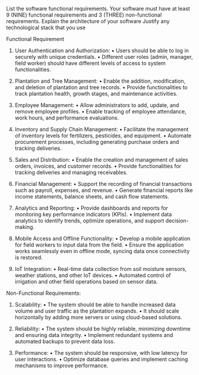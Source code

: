 List the software functional requirements.
Your software must have at least 9 (NINE) functional requirements and 3 (THREE) non-functional requirements.
Explain the architecture of your software
Justify any technological stack that you use

Functional Requirement
1.	User Authentication and Authorization:
•	Users should be able to log in securely with unique credentials.
•	Different user roles (admin, manager, field worker) should have different levels of access to system functionalities.

2.	Plantation and Tree Management:
•	Enable the addition, modification, and deletion of plantation and tree records.
•	Provide functionalities to track plantation health, growth stages, and maintenance activities.

3.	Employee Management:
•	Allow administrators to add, update, and remove employee profiles.
•	Enable tracking of employee attendance, work hours, and performance evaluations.

4.	Inventory and Supply Chain Management:
•	Facilitate the management of inventory levels for fertilizers, pesticides, and equipment.
•	Automate procurement processes, including generating purchase orders and tracking deliveries.

5.	Sales and Distribution:
•	Enable the creation and management of sales orders, invoices, and customer records.
•	Provide functionalities for tracking deliveries and managing receivables.

6.	Financial Management:
•	Support the recording of financial transactions such as payroll, expenses, and revenue.
•	Generate financial reports like income statements, balance sheets, and cash flow statements.

7.	Analytics and Reporting:
•	Provide dashboards and reports for monitoring key performance indicators (KPIs).
•	Implement data analytics to identify trends, optimize operations, and support decision-making.

8.	Mobile Access and Offline Functionality:
•	Develop a mobile application for field workers to input data from the field.
•	Ensure the application works seamlessly even in offline mode, syncing data once connectivity is restored.
9.	IoT Integration:
•	Real-time data collection from soil moisture sensors, weather stations, and other IoT devices.
•	Automated control of irrigation and other field operations based on sensor data.

Non-Functional Requirements:
1.	Scalability:
•	The system should be able to handle increased data volume and user traffic as the plantation expands.
•	It should scale horizontally by adding more servers or using cloud-based solutions.

2.	Reliability:
•	The system should be highly reliable, minimizing downtime and ensuring data integrity.
•	Implement redundant systems and automated backups to prevent data loss.

3.	Performance:
•	The system should be responsive, with low latency for user interactions.
•	Optimize database queries and implement caching mechanisms to improve performance.

